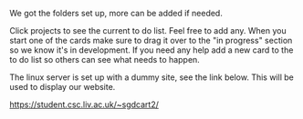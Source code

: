We got the folders set up, more can be added if needed.

Click projects to see the current to do list. Feel free to add any. When you start one of the cards make sure to drag it over to the "in progress" section so we know it's in development. If you need any help add a new card to the to do list so others can see what needs to happen.

The linux server is set up with a dummy site, see the link below. This will be used to display our website.

https://student.csc.liv.ac.uk/~sgdcart2/
